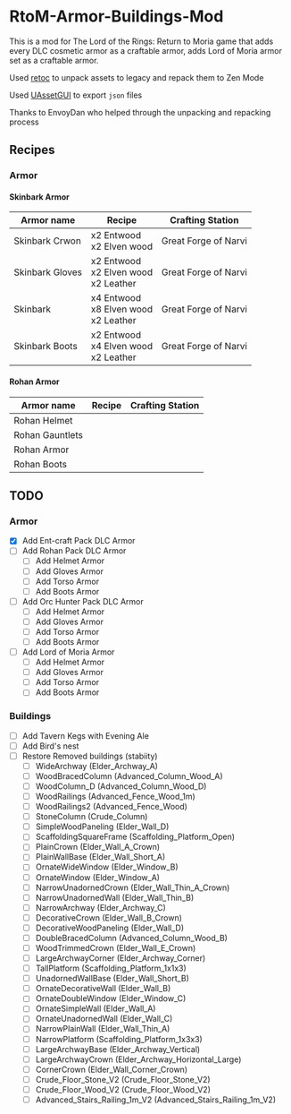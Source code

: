 # RtoM-Armor-Buildings-Mod

This is a mod for The Lord of the Rings: Return to Moria game that adds every DLC cosmetic armor as a craftable armor, adds Lord of Moria armor set as a craftable armor.

Used [retoc](https://github.com/trumank/retoc) to unpack assets to legacy and repack them to Zen Mode

Used [UAssetGUI](https://github.com/atenfyr/UAssetGUI) to export `json` files

Thanks to EnvoyDan who helped through the unpacking and repacking process

## Recipes
### Armor
#### Skinbark Armor
| Armor name | Recipe | Crafting Station|
| --- | --- | --- |
| Skinbark Crwon | x2 Entwood<br/>x2 Elven wood | Great Forge of Narvi |
| Skinbark Gloves | x2 Entwood<br/>x2 Elven wood<br/>x2 Leather | Great Forge of Narvi |
| Skinbark | x4 Entwood<br/>x8 Elven wood<br/>x2 Leather | Great Forge of Narvi |
| Skinbark Boots | x2 Entwood<br/>x4 Elven wood<br/>x2 Leather | Great Forge of Narvi |
#### Rohan Armor
| Armor name | Recipe | Crafting Station|
| --- | --- | --- |
| Rohan Helmet | | |
| Rohan Gauntlets | | |
| Rohan Armor | | |
| Rohan Boots | | |

## TODO
### Armor
- [x] Add Ent-craft Pack DLC Armor
- [ ] Add Rohan Pack DLC Armor
    - [ ] Add Helmet Armor
    - [ ] Add Gloves Armor
    - [ ] Add Torso Armor
    - [ ] Add Boots Armor
- [ ] Add Orc Hunter Pack DLC Armor
    - [ ] Add Helmet Armor
    - [ ] Add Gloves Armor
    - [ ] Add Torso Armor
    - [ ] Add Boots Armor
- [ ] Add Lord of Moria Armor
    - [ ] Add Helmet Armor
    - [ ] Add Gloves Armor
    - [ ] Add Torso Armor
    - [ ] Add Boots Armor

### Buildings
- [ ] Add Tavern Kegs with Evening Ale
- [ ] Add Bird's nest
- [ ] Restore Removed buildings (stabiity)
    - [ ] WideArchway (Elder_Archway_A)
    - [ ] WoodBracedColumn (Advanced_Column_Wood_A)
    - [ ] WoodColumn_D (Advanced_Column_Wood_D)
    - [ ] WoodRailings (Advanced_Fence_Wood_1m)
    - [ ] WoodRailings2 (Advanced_Fence_Wood)
    - [ ] StoneColumn (Crude_Column)
    - [ ] SimpleWoodPaneling (Elder_Wall_D)
    - [ ] ScaffoldingSquareFrame (Scaffolding_Platform_Open)
    - [ ] PlainCrown (Elder_Wall_A_Crown)
    - [ ] PlainWallBase (Elder_Wall_Short_A)
    - [ ] OrnateWideWindow (Elder_Window_B)
    - [ ] OrnateWindow (Elder_Window_A)
    - [ ] NarrowUnadornedCrown (Elder_Wall_Thin_A_Crown)
    - [ ] NarrowUnadornedWall (Elder_Wall_Thin_B)
    - [ ] NarrowArchway (Elder_Archway_C)
    - [ ] DecorativeCrown (Elder_Wall_B_Crown)
    - [ ] DecorativeWoodPaneling (Elder_Wall_D)
    - [ ] DoubleBracedColumn (Advanced_Column_Wood_B)
    - [ ] WoodTrimmedCrown (Elder_Wall_E_Crown)
    - [ ] LargeArchwayCorner (Elder_Archway_Corner)
    - [ ] TallPlatform (Scaffolding_Platform_1x1x3)
    - [ ] UnadornedWallBase (Elder_Wall_Short_B)
    - [ ] OrnateDecorativeWall (Elder_Wall_B)
    - [ ] OrnateDoubleWindow (Elder_Window_C)
    - [ ] OrnateSimpleWall (Elder_Wall_A)
    - [ ] OrnateUnadornedWall (Elder_Wall_C)
    - [ ] NarrowPlainWall (Elder_Wall_Thin_A)
    - [ ] NarrowPlatform (Scaffolding_Platform_1x3x3)
    - [ ] LargeArchwayBase (Elder_Archway_Vertical)
    - [ ] LargeArchwayCrown (Elder_Archway_Horizontal_Large)
    - [ ] CornerCrown (Elder_Wall_Corner_Crown)
    - [ ] Crude_Floor_Stone_V2 (Crude_Floor_Stone_V2)
    - [ ] Crude_Floor_Wood_V2 (Crude_Floor_Wood_V2)
    - [ ] Advanced_Stairs_Railing_1m_V2 (Advanced_Stairs_Railing_1m_V2)
